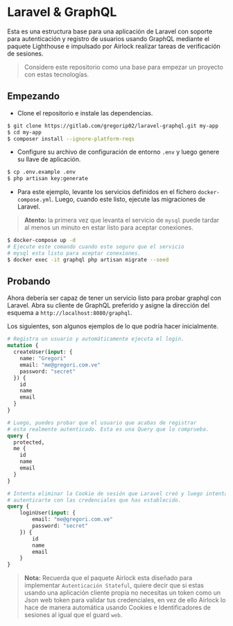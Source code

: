 # Laravel & GraphQL

Esta es una estructura base para una aplicación de Laravel con soporte para
autenticación y registro de usuarios usando GraphQL mediante el paquete
Lighthouse e impulsado por Airlock realizar tareas de verificación de sesiones.

> Considere este repositorio como una base para empezar un proyecto con estas tecnologías.

## Empezando

- Clone el repositorio e instale las dependencias.

``` bash
$ git clone https://gitlab.com/gregorip02/laravel-graphql.git my-app
$ cd my-app
$ composer install --ignore-platform-reqs
```

- Configure su archivo de configuración de entorno `.env` y luego genere su llave de aplicación.

``` bash
$ cp .env.example .env
$ php artisan key:generate
```

- Para este ejemplo, levante los servicios definidos en el fichero `docker-compose.yml`.
Luego, cuando este listo, ejecute las migraciones de Laravel.

> **Atento:** la primera vez que levanta el servicio de `mysql` puede tardar al menos
un minuto en estar listo para aceptar conexiones.

``` bash
$ docker-compose up -d
# Ejecute este comando cuando este seguro que el servicio
# mysql esta listo para aceptar conexiones.
$ docker exec -it graphql php artisan migrate --seed
```

## Probando

Ahora debería ser capaz de tener un servicio listo para probar graphql con Laravel.
Abra su cliente de GraphQL preferido y asigne la dirección del esquema a
`http://localhost:8080/graphql`.

Los siguientes, son algunos ejemplos de lo que podría hacer inicialmente.

``` graphql
# Registra un usuario y automáticamente ejecuta el login.
mutation {
  createUser(input: {
    name: "Gregori"
    email: "me@gregori.com.ve"
    password: "secret"
  }) {
    id
    name
    email
  }
}

# Luego, puedes probar que el usuario que acabas de registrar
# esta realmente autenticado. Esta es una Query que lo comprueba.
query {
  protected,
  me {
    id
    name
    email
  }
}

# Intenta eliminar la Cookie de sesión que Laravel creó y luego intenta
# autenticarte con las credenciales que has establecido.
query {
    loginUser(input: {
        email: "me@gregori.com.ve"
        password: "secret"
    }) {
        id
        name
        email
    }
}
```

> **Nota:** Recuerda que el paquete Airlock esta diseñado para implementar 
`Autenticación Stateful`, quiere decir que si estas usando una aplicación cliente propia 
no necesitas un token como un Json web token para validar tus credenciales, en vez de ello
Airlock lo hace de manera automática usando Cookies e Identificadores de sesiones al
igual que el guard `web`.
